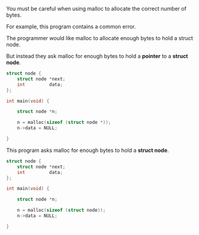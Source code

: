 You must be careful when using malloc to allocate the correct number of bytes.

For example, this program contains a common error.

The programmer would like malloc to allocate enough bytes
to hold a struct node.


But instead they ask malloc for enough bytes to hold a **pointer** to a **struct node**.

```c
struct node {
    struct node *next;
    int         data;
};

int main(void) {

    struct node *n;

    n = malloc(sizeof (struct node *));
    n->data = NULL;

}
```

This program asks malloc for enough bytes to hold a **struct node**.

```c
struct node {
    struct node *next;
    int         data;
};

int main(void) {

    struct node *n;

    n = malloc(sizeof (struct node));
    n->data = NULL;

}
```
